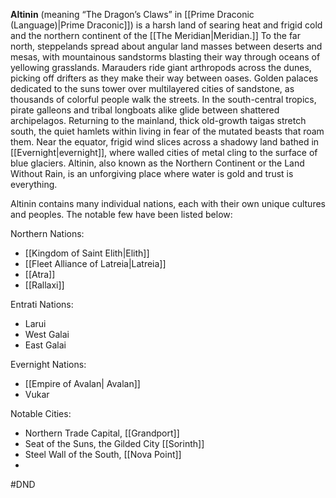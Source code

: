 **Altinin** (meaning “The Dragon’s Claws” in [[Prime Draconic (Language)|Prime Draconic]]) is a harsh land of searing heat and frigid cold and the northern continent of the [[The Meridian|Meridian.]] To the far north, steppelands spread about angular land masses between deserts and mesas, with mountainous sandstorms blasting their way through oceans of yellowing grasslands. Marauders ride giant arthropods across the dunes, picking off drifters as they make their way between oases. Golden palaces dedicated to the suns tower over multilayered cities of sandstone, as thousands of colorful people walk the streets. In the south-central tropics, pirate galleons and tribal longboats alike glide between shattered archipelagos. Returning to the mainland, thick old-growth taigas stretch south, the quiet hamlets within living in fear of the mutated beasts that roam them. Near the equator, frigid wind slices across a shadowy land bathed in [[Evernight|evernight]], where walled cities of metal cling to the surface of blue glaciers. Altinin, also known as the Northern Continent or the Land Without Rain, is an unforgiving place where water is gold and trust is everything.


Altinin contains many individual nations, each with their own unique cultures and peoples. The notable few have been listed below:

Northern Nations:
* [[Kingdom of Saint Elith|Elith]]
* [[Fleet Alliance of Latreia|Latreia]]
* [[Atra]]
* [[Rallaxi]]

Entrati Nations:
* Larui
* West Galai
* East Galai

Evernight Nations:
* [[Empire of Avalan| Avalan]]
* Vukar

Notable Cities:
* Northern Trade Capital, [[Grandport]]
* Seat of the Suns, the Gilded City [[Sorinth]]
* Steel Wall of the South, [[Nova Point]]
* 


#DND         